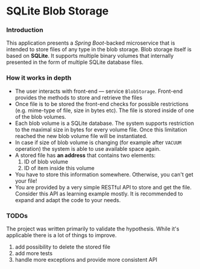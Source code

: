 # SQLite Blob Storage

### Introduction
This application presents a *Spring Boot*-backed microservice that is intended to store
files of any type in the blob storage. Blob storage itself is based on **SQLite**. It supports
multiple binary volumes that internally presented in the form of multiple SQLite database
files.

### How it works in depth
* The user interacts with front-end &mdash; service `BlobStorage`. Front-end provides the methods
to store and retrieve the files
* Once file is to be stored the front-end checks for possible restrictions (e.g. mime-type
of file, size in bytes etc). The file is stored inside of one of the blob volumes.
* Each blob volume is a SQLite database. The system supports
restriction to the maximal size in bytes for every volume file. 
Once this limitation reached the new blob volume file will be instantiated.
* In case if size of blob volume is changing (for example after `VACUUM` operation) the system
is able to use available space again.
* A stored file has **an address** that contains two elements: 
    1) ID of blob volume
    2) ID of item inside this volume
* You have to store this information somewhere. Otherwise, you can't get your file!
* You are provided by a very simple RESTful API to store and get the file. Consider this API
as learning example mostly. It is recommended to expand and adapt the code to your needs.

### TODOs
The project was written primarily to validate the hypothesis. While it's applicable
there is a lot of things to improve.
1) add possibility to delete the stored file
2) add more tests
3) handle more exceptions and provide more consistent API